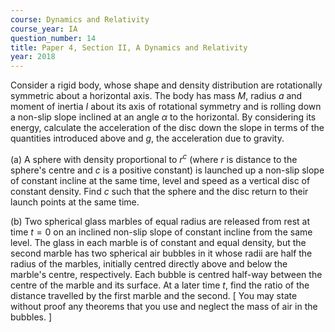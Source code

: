 ```yaml
---
course: Dynamics and Relativity
course_year: IA
question_number: 14
title: Paper 4, Section II, A Dynamics and Relativity
year: 2018
---
```




Consider a rigid body, whose shape and density distribution are rotationally symmetric about a horizontal axis. The body has mass $M$, radius $a$ and moment of inertia $I$ about its axis of rotational symmetry and is rolling down a non-slip slope inclined at an angle $\alpha$ to the horizontal. By considering its energy, calculate the acceleration of the disc down the slope in terms of the quantities introduced above and $g$, the acceleration due to gravity.

(a) A sphere with density proportional to $r^{c}$ (where $r$ is distance to the sphere's centre and $c$ is a positive constant) is launched up a non-slip slope of constant incline at the same time, level and speed as a vertical disc of constant density. Find $c$ such that the sphere and the disc return to their launch points at the same time.

(b) Two spherical glass marbles of equal radius are released from rest at time $t=0$ on an inclined non-slip slope of constant incline from the same level. The glass in each marble is of constant and equal density, but the second marble has two spherical air bubbles in it whose radii are half the radius of the marbles, initially centred directly above and below the marble's centre, respectively. Each bubble is centred half-way between the centre of the marble and its surface. At a later time $t$, find the ratio of the distance travelled by the first marble and the second. [ You may state without proof any theorems that you use and neglect the mass of air in the bubbles. ]